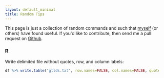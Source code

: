 ```yaml
---
layout: default_minimal
title: Random Tips 
---
```


This page is just a collection of random commands and such that
[myself](http://www.cse.psu.edu/~rjwalls/) (or
others) have found useful. If you'd like to contribute, then send me a pull
request on [Github](https://github.com/rjwalls/tips).

### R

Write delimited file without quotes, row, and column labels:

```r
df %>% write.table('gtlds.txt', row.names=FALSE, col.names=FALSE, quote=FALSE)
```



